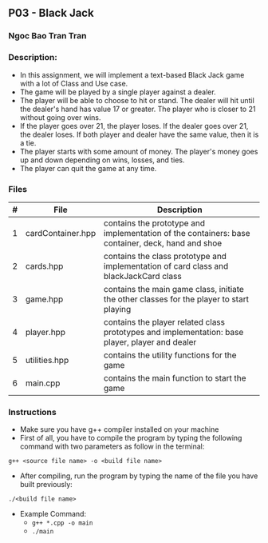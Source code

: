 ## P03 - Black Jack
### Ngoc Bao Tran Tran
### Description:

- In this assignment, we will implement a text-based Black Jack game with a lot of Class and Use case. 
- The game will be played by a single player against a dealer. 
- The player will be able to choose to hit or stand. The dealer will hit until the dealer's hand has value 17 or greater. The player who is closer to 21 without going over wins. 
- If the player goes over 21, the player loses. If the dealer goes over 21, the dealer loses. If both player and dealer have the same value, then it is a tie. 
- The player starts with some amount of money. The player's money goes up and down depending on wins, losses, and ties. 
- The player can quit the game at any time.

### Files

|   #   | File              | Description                                |
| :---: | ----------------- | --------------------------------------------------------------------------------------------- |
|   1   | cardContainer.hpp | contains the prototype and implementation of the containers: base container, deck, hand and shoe |
|   2   | cards.hpp         | contains the class prototype and implementation of card class and blackJackCard class |
|   3   | game.hpp          | contains the main game class, initiate the other classes for the player to start playing |
|   4   | player.hpp        | contains the player related class prototypes and implementation: base player, player and dealer |
|   5   | utilities.hpp     | contains the utility functions for the game |
|   6   | main.cpp          | contains the main function to start the game |
    

### Instructions

- Make sure you have g++ compiler installed on your machine
- First of all, you have to compile the program by typing the following command with two parameters as follow in the terminal:
```
g++ <source file name> -o <build file name>
```
- After compiling, run the program by typing the name of the file you have built previously:
```
./<build file name>
```

- Example Command:
  - ```g++ *.cpp -o main```
  - ```./main```

